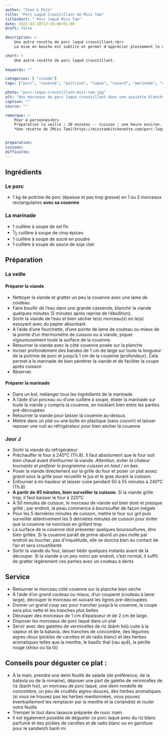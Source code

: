 ```yaml
---
author: "Chan & Polo"
title: "Porc Laqué Croustillant de Miss Tam"
titleshort: " Porc laqué Miss Tam"
date: 2023-03-18T13:35:06+01:00
draft: false

description: >
    Une autre recette de porc laqué croustillant.<br>
    La mise en bouche est subtile et permet d'apprécier pleinement le contraste entre le fondant et le croustillant.

short: >
    Une autre recette de porc laqué croustillant.
    
keywords: ""

categories: [ "viande"]
tags: ["porc", "couenne", "poitrine", "laque", "canard", "marinade", "cinq épices", "miel", "huile", "fécule", "croustillant", "Miss Tam"]

photo: "porc-laque-croustillant-miss-tam.jpg"
alt: "des morceaux de porc laqué croustillant dans une assiette blanche"
caption: ""
source: ""

remarque: >
    Pour 4 personnes<br>
    Préparation la veille : 30 minutes -- Cuisson : une heure environ. Mais tout peut se réaliser le jour même.<br>
    *Une recette de [Miss Tam](https://misstamkitchenette.com/porc-laque-croustillant/)*


preparation: 
cuisson: 
difficulte:
---
```



## Ingrédients
### Le porc
- 1 kg de poitrine de porc (épaisse et pas trop grasse) en 1 ou 2 morceaux rectangulaires **avec sa couenne**
### La marinade
- 1 cuillère à soupe de sel fin
- <sup>1</sup>&frasl;<sub>2</sub> cuillère à soupe de cinq-épices
- 1 cuillère à soupe de sucre en poudre
- 1 cuillère à soupe de sauce de soja clair
## Préparation
### La veille
#### Préparer la viande
- Nettoyer la viande et gratter un peu la couenne avec une lame de couteau.
- Faire bouillir de l’eau dans une grande casserole, blanchir la viande quelques minutes (5 minutes après reprise de l’ébullition).
- Sortir la viande de l’eau et bien sécher le(s) morceau(x) en le(s) essuyant avec du papier absorbant. 
- A l’aide d’une fourchette, d’une pointe de lame de couteau ou mieux de la pointe d’un thermomètre de cuisson ou à viande, piquer vigoureusement toute la surface de la couenne.
- Retourner la viande avec le côté couenne posée sur la planche
- Inciser profondément des bandes de 1 cm de large sur toute la longueur de la poitrine de porc et jusqu’à 1 cm de la couenne (profondeur). Cela permet à la marinade de bien pénétrer la viande et de faciliter la coupe après cuisson
- Réserver.
#### Préparer la marinade
- Dans un bol, mélanger tous les ingrédients de la marinade
- A l’aide d’un pinceau ou d’une cuillère à soupe, étaler la marinade sur toute la viande y compris la couenne, en insistant bien entre les parties pré-découpées
- Retourner la viande pour laisser la couenne au-dessus
- Mettre dans un plat ou une boîte en plastique (sans couvrir) et laisser reposer une nuit au réfrigérateur pour bien sécher la couenne
### Jour J
- Sortir la viande du réfrigérateur
- Préchauffer le four à 240°C (Th.8). Il faut absolument que le four soit bien chaud avant d’enfourner la viande. *Attention, éviter la chaleur tournante et préférer le programme cuisson en haut / en bas*
- Poser la viande directement sur la grille du four et poser un plat assez grand sous la grille pour recueillir le jus et le gras durant la cuisson.
- Enfourner à mi-hauteur et laisser cuire pendant 50 à 55 minutes à 240°C (Th.8)
- **A partir de 45 minutes, bien surveiller la cuisson**. Si la viande grille trop, il faut baisser le four à 220°C
- À 50 minutes de cuisson, le morceau de viande est bien doré et presque grillé ; par endroit, la peau commence à boursoufler de façon inégale
- Pour les 5 dernières minutes de cuisson, mettre le four sur gril puis surveiller attentivement les 5 dernières minutes de cuisson pour éviter que la couenne ne noircisse en grillant trop
- La surface de la couenne doit présenter quelques boursouflures, être bien grillée. Si la couenne paraît de prime abord un peu molle par endroit au toucher, pas d’inquiétude, elle se durcira bien au contact de l’air et sera croustillante
- Sortir la viande du four, laisser tiédir quelques instants avant de la découper. Si la viande a un peu noirci par endroit, c’est normal, il suffit de gratter légèrement ces parties avec un couteau à dents
## Service
- Retourner le morceau côté couenne sur la planche bien sèche
- À l’aide d’un grand couteau ou mieux, d’un couperet (couteau à lame large), découper le morceau en suivant les lignes pré-découpées
- Donner un grand coup sec pour trancher jusqu’à la couenne, la coupe sera plus nette et les tranches plus belles
- Découper des morceaux de 1 cm d’épaisseur et de 2 cm de large.
- Disposer les morceaux de porc laqué dans un plat
- Servir avec des galettes de vermicelles de riz (bánh hỏi) cuite à la vapeur et de la batavia, des tranches de concombre, des légumes aigres-doux (pickles de carottes et de radis blanc) et des herbes aromatiques telles que la menthe, le basilic thaï (rau quế), la pérille rouge (shiso ou tía tô)
      
## Conseils pour déguster ce plat :
- À la main, prendre une demi feuille de salade (de préférence, de la batavia ou de la romaine), déposer une part de galette de vermicelles de riz (banh hoi), un morceau de porc laqué, une demi rondelle de concombre, un peu de crudités aigres-douces, des herbes aromatiques (si vous ne trouvez pas les herbes mentionnées, vous pouvez éventuellement les remplacer par la menthe et la coriandre) et rouler votre feuille
- Tremper le tout dans lasauce préparée de nuoc mam.
- Il est également possible de déguster ce porc laqué avec du riz blanc parfumé et des pickles de carottes et de radis blanc ou en garniture pour le sandwich banh mi
